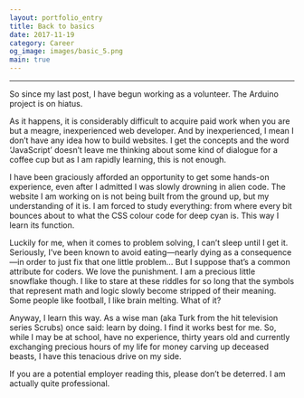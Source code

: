 ```yaml
---
layout: portfolio_entry
title: Back to basics
date: 2017-11-19
category: Career
og_image: images/basic_5.png
main: true
---
```

<hr>

So since my last post, I have begun working as a volunteer. The Arduino project is on hiatus.
<p>
As it happens, it is considerably difficult to acquire paid work when you are but a meagre, inexperienced web developer. And by inexperienced, I mean I don’t have any idea how to build websites. I get the concepts and the word ‘JavaScript’ doesn’t leave me thinking about some kind of dialogue for a coffee cup but as I am rapidly learning, this is not enough.
<p>
I have been graciously afforded an opportunity to get some hands-on experience, even after I admitted I was slowly drowning in alien code. The website I am working on is not being built from the ground up, but my understanding of it is. I am forced to study everything: from where every bit bounces about to what the CSS colour code for deep cyan is. This way I learn its function.
<p>
Luckily for me, when it comes to problem solving, I can’t sleep until I get it. Seriously, I’ve been known to avoid eating—nearly dying as a consequence—in order to just fix that one little problem… But I suppose that’s a common attribute for coders. We love the punishment. I am a precious little snowflake though. I like to stare at these riddles for so long that the symbols that represent math and logic slowly become stripped of their meaning. Some people like football, I like brain melting. What of it?  
<p>
Anyway, I learn this way. As a wise man (aka Turk from the hit television series Scrubs) once said: learn by doing. I find it works best for me. So, while I may be at school, have no experience, thirty years old and currently exchanging precious hours of my life for money carving up deceased beasts, I have this tenacious drive on my side.
<p>
If you are a potential employer reading this, please don’t be deterred. I am actually quite professional.

